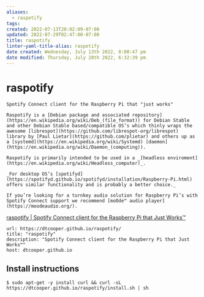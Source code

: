 ```yaml
---
aliases:
  - raspotify
tags: 
created: 2022-07-13T20:02:09-07:00
updated: 2022-07-29T02:47:00-07:00
title: raspotify
linter-yaml-title-alias: raspotify
date created: Wednesday, July 13th 2022, 8:00:47 pm
date modified: Thursday, July 28th 2022, 6:32:39 pm
---
```


# raspotify

 ```ad-abstract
Spotify Connect client for the Raspberry Pi that "just works" 
```

```ad-info
Raspotify is a [Debian package and associated repository](https://en.wikipedia.org/wiki/Deb_(file_format)) for Debian Stable and other Debian Stable based/compatible OS’s which thinly wraps the awesome [librespot](https://github.com/librespot-org/librespot) library by [Paul Lietar](https://github.com/plietar) and others up as a [systemd](https://en.wikipedia.org/wiki/Systemd) [daemon](https://en.wikipedia.org/wiki/Daemon_(computing)).

Raspotify is primarily intended to be used in a _[headless enviroment](https://en.wikipedia.org/wiki/Headless_computer)_.

_For desktop OS’s [spotifyd](https://spotifyd.github.io/spotifyd/installation/Raspberry-Pi.html) offers similar functionality and is probably a better choice._

If you’re looking for a turnkey audio solution for Raspberry Pi’s with Spotify Connect support we recommend [moOde™ audio player](https://moodeaudio.org/).

```

[raspotify | Spotify Connect client for the Raspberry Pi that Just Works™](https://dtcooper.github.io/raspotify/)

```cardlink
url: https://dtcooper.github.io/raspotify/
title: "raspotify"
description: "Spotify Connect client for the Raspberry Pi that Just Works™"
host: dtcooper.github.io
```

## Install instructions

```shell
$ sudo apt-get -y install curl && curl -sL https://dtcooper.github.io/raspotify/install.sh | sh
```
